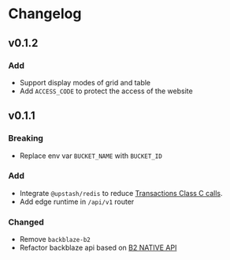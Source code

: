 # Changelog

## v0.1.2

### Add

- Support display modes of grid and table
- Add `ACCESS_CODE` to protect the access of the website

## v0.1.1

### Breaking

- Replace env var `BUCKET_NAME` with `BUCKET_ID`

### Add

- Integrate `@upstash/redis` to reduce [Transactions Class C calls](https://www.backblaze.com/cloud-storage/transaction-pricing).
- Add edge runtime in `/api/v1` router

### Changed

- Remove `backblaze-b2`
- Refactor backblaze api based on [B2 NATIVE API](https://www.backblaze.com/apidocs/introduction-to-the-b2-native-api)
